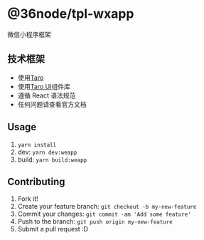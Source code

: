# @36node/tpl-wxapp

微信小程序框架

## 技术框架

- 使用[Taro](https://taro.aotu.io/)
- 使用[Taro UI](https://taro-ui.aotu.io/)组件库
- 遵循 React 语法规范
- 任何问题请查看官方文档

## Usage

1. `yarn install`
2. dev: `yarn dev:weapp`
3. build: `yarn build:weapp`

## Contributing

1. Fork it!
2. Create your feature branch: `git checkout -b my-new-feature`
3. Commit your changes: `git commit -am 'Add some feature'`
4. Push to the branch: `git push origin my-new-feature`
5. Submit a pull request :D
